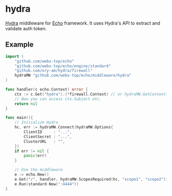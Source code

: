 # hydra
[Hydra](https://github.com/ory-am/hydra) middleware for [Echo](https://github.com/webx-top/echo) framework.
It uses Hydra's API to extract and validate auth token.

## Example

``` go
import (
    "github.com/webx-top/echo"
    "github.com/webx-top/echo/engine/standard"
    "github.com/ory-am/hydra/firewall"
    hydraMW "github.com/webx-top/echo/middleware/hydra"
)

func handler(c echo.Context) error {
	ctx := c.Get("hydra").(*firewall.Context) // or hydraMW.GetContext(c)
	// Now you can access ctx.Subject etc.
	return nil
}

func main(){
	// Initialize Hydra
	hc, err := hydraMW.Connect(hydraMW.Options{
		ClientID     : "...",
		ClientSecret : "...",
		ClusterURL   : "",
	})
	if err != nil {
		panic(err)
	}

	// Use the middleware
 	e := echo.New()
	e.Get("/", handler, hydraMW.ScopesRequired(hc, "scope1", "scope2"))
	e.Run(standard.New(":4444"))
}
```
